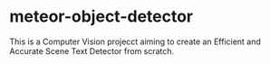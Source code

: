 # meteor-object-detector

This is a Computer Vision projecct aiming to create an Efficient and Accurate Scene Text Detector from scratch.



































